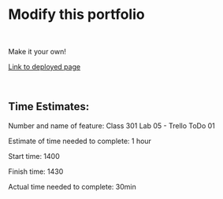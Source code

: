 # Modify this portfolio

<br>

Make it your own!

[Link to deployed page](https://inquisitive-arithmetic-9d1529.netlify.app/)

<br>

## Time Estimates:

Number and name of feature: Class 301 Lab 05 - Trello ToDo 01

Estimate of time needed to complete: 1 hour

Start time: 1400

Finish time: 1430

Actual time needed to complete: 30min

